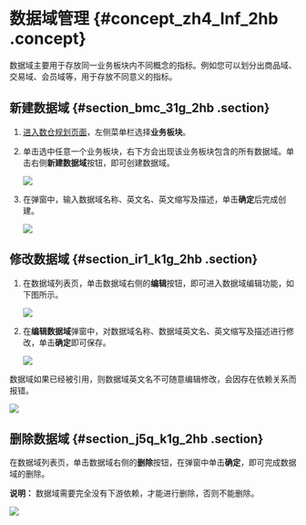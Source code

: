 # 数据域管理 {#concept_zh4_lnf_2hb .concept}

数据域主要用于存放同一业务板块内不同概念的指标。例如您可以划分出商品域、交易域、会员域等，用于存放不同意义的指标。

## 新建数据域 {#section_bmc_31g_2hb .section}

1.  [进入数仓规划页面](cn.zh-CN/用户指南/数仓规划/数仓规划概述.md#section_w3j_zf1_hhb)，左侧菜单栏选择**业务板块**。
2.  单击选中任意一个业务板块，右下方会出现该业务板块包含的所有数据域。单击右侧**新建数据域**按钮，即可创建数据域。

    ![](http://static-aliyun-doc.oss-cn-hangzhou.aliyuncs.com/assets/img/148399/155601279941399_zh-CN.png)

3.  在弹窗中，输入数据域名称、英文名、英文缩写及描述，单击**确定**后完成创建。

    ![](http://static-aliyun-doc.oss-cn-hangzhou.aliyuncs.com/assets/img/148399/155601279941400_zh-CN.png)


## 修改数据域 {#section_ir1_k1g_2hb .section}

1.  在数据域列表页，单击数据域右侧的**编辑**按钮，即可进入数据域编辑功能，如下图所示。

    ![](http://static-aliyun-doc.oss-cn-hangzhou.aliyuncs.com/assets/img/148399/155601279941407_zh-CN.png)

2.  在**编辑数据域**弹窗中，对数据域名称、数据域英文名、英文缩写及描述进行修改，单击**确定**即可保存。

    ![](http://static-aliyun-doc.oss-cn-hangzhou.aliyuncs.com/assets/img/148399/155601279941408_zh-CN.png)


数据域如果已经被引用，则数据域英文名不可随意编辑修改，会因存在依赖关系而报错。

![](http://static-aliyun-doc.oss-cn-hangzhou.aliyuncs.com/assets/img/148399/155601280041411_zh-CN.png)

## 删除数据域 {#section_j5q_k1g_2hb .section}

在数据域列表页，单击数据域右侧的**删除**按钮，在弹窗中单击**确定**，即可完成数据域的删除。

**说明：** 数据域需要完全没有下游依赖，才能进行删除，否则不能删除。

![](http://static-aliyun-doc.oss-cn-hangzhou.aliyuncs.com/assets/img/148399/155601280041412_zh-CN.png)

